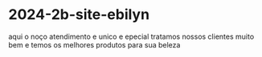 # 2024-2b-site-ebilyn
aqui o noço atendimento e unico e epecial tratamos nossos clientes muito bem e temos os melhores produtos para sua beleza
